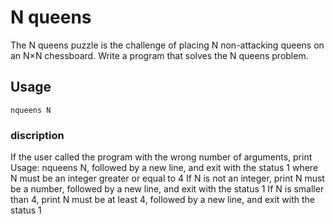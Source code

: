 # N queens

The N queens puzzle is the challenge of placing N non-attacking queens on an N×N chessboard. Write a program that solves the N queens problem.

## Usage

```shell
nqueens N
```

### discription

If the user called the program with the wrong number of arguments,
print Usage: nqueens N, followed by a new line, and exit with the status 1
where N must be an integer greater or equal to 4
If N is not an integer, print N must be a number, followed by a new line, and exit with the status 1
If N is smaller than 4, print N must be at least 4, followed by a new line, and exit with the status 1
